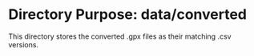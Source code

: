 # Directory Purpose: data/converted

This directory stores the converted .gpx files as their matching .csv versions.